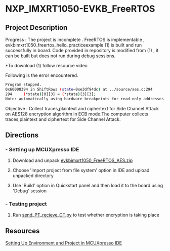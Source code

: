 # NXP_IMXRT1050-EVKB_FreeRTOS


## Project Description

Progress : The project is incomplete . FreeRTOS is implementable , evkbimxrt1050_freertos_hello_practiceexample (1) is built and run successfully in board. Code provided in repository is modified from (1) , it can be built but does not run during debug sessions.

*To download (1) follow resource video

Following is the error encountered.
```bash
Program stopped.
0x60008394 in ShiftRows (state=0xe3df94dc) at ../source/aes.c:294
294	    (*state)[0][3] = (*state)[3][3];
Note: automatically using hardware breakpoints for read-only addresses.
```

Objective : Collect traces,plaintext and ciphertext for Side Channel Attack on AES128 encryption algorithm in ECB mode.The computer collects traces,plaintext and ciphertext for Side Channel Attack.

## Directions


### - Setting up MCUXpresso IDE
1. Download and unpack [evkbimxrt1050_FreeRTOS_AES.zip](https://github.com/TIrfana/NXP_IMXRT1050-EVKB_FreeRTOS/blob/main/for_NXP_board/evkbimxrt1050_FreeRTOS_AES.zip)

2. Choose 'Import project from file system' option in IDE and upload unpacked directory

4. Use 'Build' option in Quickstart panel and then load it to the board using 'Debug' session

### - Testing project
1. Run [send_PT_recieve_CT.py](https://github.com/TIrfana/NXP_IMXRT1050-EVKB_FreeRTOS/blob/main/For_Com/send_PT_recieve_CT.py) to test whether encryption is taking place


## Resources
[Setting Up Environment and Project in MCUXpresso IDE](https://youtu.be/h94HkUv9Iq4)
